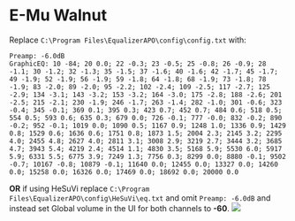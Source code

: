 # E-Mu Walnut
Replace `C:\Program Files\EqualizerAPO\config\config.txt` with:
```
Preamp: -6.0dB
GraphicEQ: 10 -84; 20 0.0; 22 -0.3; 23 -0.5; 25 -0.8; 26 -0.9; 28 -1.1; 30 -1.2; 32 -1.3; 35 -1.5; 37 -1.6; 40 -1.6; 42 -1.7; 45 -1.7; 49 -1.9; 52 -1.9; 56 -1.9; 59 -1.8; 64 -1.8; 68 -1.9; 73 -1.8; 78 -1.9; 83 -2.0; 89 -2.0; 95 -2.2; 102 -2.4; 109 -2.5; 117 -2.7; 125 -2.9; 134 -3.1; 143 -3.2; 153 -3.2; 164 -3.0; 175 -2.8; 188 -2.6; 201 -2.5; 215 -2.1; 230 -1.9; 246 -1.7; 263 -1.4; 282 -1.0; 301 -0.6; 323 -0.4; 345 -0.1; 369 0.1; 395 0.3; 423 0.7; 452 0.7; 484 0.6; 518 0.5; 554 0.5; 593 0.6; 635 0.3; 679 0.0; 726 -0.1; 777 -0.0; 832 -0.2; 890 -0.2; 952 -0.1; 1019 0.0; 1090 0.5; 1167 0.9; 1248 1.0; 1336 0.9; 1429 0.8; 1529 0.6; 1636 0.6; 1751 0.8; 1873 1.5; 2004 2.3; 2145 3.2; 2295 4.0; 2455 4.8; 2627 4.0; 2811 3.1; 3008 2.9; 3219 2.7; 3444 3.2; 3685 4.7; 3943 5.4; 4219 2.4; 4514 1.1; 4830 3.5; 5168 5.9; 5530 6.0; 5917 5.9; 6331 5.5; 6775 3.9; 7249 1.3; 7756 0.3; 8299 0.0; 8880 -0.1; 9502 -0.7; 10167 -0.8; 10879 -0.1; 11640 0.0; 12455 0.0; 13327 0.0; 14260 0.0; 15258 0.0; 16326 0.0; 17469 0.0; 18692 0.0; 20000 0.0
```
**OR** if using HeSuVi replace `C:\Program Files\EqualizerAPO\config\HeSuVi\eq.txt` and omit `Preamp: -6.0dB` and instead set Global volume in the UI for both channels to **-60**.
![](https://raw.githubusercontent.com/jaakkopasanen/AutoEq/master/results/SBAF-Serious/innerfidelity/onear/E-Mu%20Walnut/E-Mu%20Walnut.png)